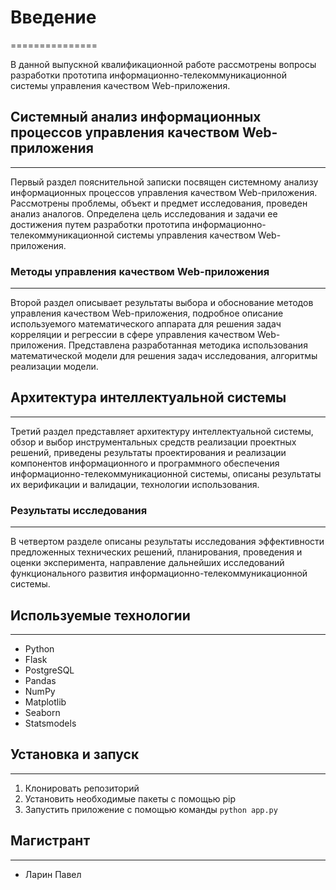 # Введение
===============

В данной выпускной квалификационной работе рассмотрены вопросы разработки прототипа информационно-телекоммуникационной системы управления качеством Web-приложения.

## Системный анализ информационных процессов управления качеством Web-приложения
---------------------------------------------------------

Первый раздел пояснительной записки посвящен системному анализу информационных процессов управления качеством Web-приложения. Рассмотрены проблемы, объект и предмет исследования, проведен анализ аналогов. Определена цель исследования и задачи ее достижения путем разработки прототипа информационно-телекоммуникационной системы управления качеством Web-приложения.

### Методы управления качеством Web-приложения
------------------------------------------

Второй раздел описывает результаты выбора и обоснование методов управления качеством Web-приложения, подробное описание используемого математического аппарата для решения задач корреляции и регрессии в сфере управления качеством Web-приложения. Представлена разработанная методика использования математической модели для решения задач исследования, алгоритмы реализации модели.

## Архитектура интеллектуальной системы
------------------------------

Третий раздел представляет архитектуру интеллектуальной системы, обзор и выбор инструментальных средств реализации проектных решений, приведены результаты проектирования и реализации компонентов информационного и программного обеспечения информационно-телекоммуникационной системы, описаны результаты их верификации и валидации, технологии использования.

### Результаты исследования
-------------------------

В четвертом разделе описаны результаты исследования эффективности предложенных технических решений, планирования, проведения и оценки эксперимента, направление дальнейших исследований функционального развития информационно-телекоммуникационной системы.

## Используемые технологии
-------------------------

* Python
* Flask
* PostgreSQL
* Pandas
* NumPy
* Matplotlib
* Seaborn
* Statsmodels

## Установка и запуск
---------------------

1. Клонировать репозиторий
2. Установить необходимые пакеты с помощью pip
3. Запустить приложение с помощью команды `python app.py`

## Магистрант
--------

* Ларин Павел